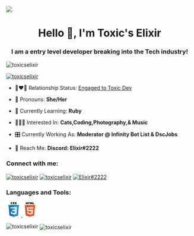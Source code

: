 <img align="center" width="1000" src="https://imgur.com/71tf249.jpg">

<h1 align="center">Hello 👋, I'm Toxic's Elixir</h1>
<h3 align="center">I am a entry level developer breaking into the Tech industry!</h3>

<p align="left"> <img src="https://komarev.com/ghpvc/?username=toxicselixir&label=Profile%20views&color=0e75b6&style=flat" alt="toxicselixir" /> </p>

<p align="left"> <a href="https://twitter.com/toxicselixir" target="blank"><img src="https://img.shields.io/twitter/follow/toxicselixir?logo=twitter&style=for-the-badge" alt="toxicselixir" /></a> </p>

- 👩‍❤️‍👨 Relationship Status: [Engaged to Toxic Dev](https://toxicdev.me/)

- 🧬 Pronouns: **She/Her**

- 🌱 Currently Learning: **Ruby**
 
- 🕵🏾‍♀️ Interested In: **Cats,Coding,Photography,& Music**

- 🎛️ Currently Working As: **Moderator @ Infinity Bot List & DscJobs**

- 📧 Reach Me: **Discord: Elixir#2222**

<h3 align="left">Connect with me:</h3>
<p align="left">
<a href="https://twitter.com/toxicselixir" target="blank"><img align="center" src="https://raw.githubusercontent.com/rahuldkjain/github-profile-readme-generator/master/src/images/icons/Social/twitter.svg" alt="toxicselixir" height="30" width="40" /></a>
<a href="https://instagram.com/toxicselixir" target="blank"><img align="center" src="https://raw.githubusercontent.com/rahuldkjain/github-profile-readme-generator/master/src/images/icons/Social/instagram.svg" alt="toxicselixir" height="30" width="40" /></a>
<a href="https://discord.gg/Elixir#2222" target="blank"><img align="center" src="https://raw.githubusercontent.com/rahuldkjain/github-profile-readme-generator/master/src/images/icons/Social/discord.svg" alt="Elixir#2222" height="30" width="40" /></a>
</p>

<h3 align="left">Languages and Tools:</h3>
<p align="left"> <a href="https://www.w3schools.com/css/" target="_blank" rel="noreferrer"> <img src="https://raw.githubusercontent.com/devicons/devicon/master/icons/css3/css3-original-wordmark.svg" alt="css3" width="40" height="40"/> </a> <a href="https://www.w3.org/html/" target="_blank" rel="noreferrer"> <img src="https://raw.githubusercontent.com/devicons/devicon/master/icons/html5/html5-original-wordmark.svg" alt="html5" width="40" height="40"/> </a> </p>

<p><img align="left" src="https://github-readme-stats.vercel.app/api/top-langs?username=toxicselixir&show_icons=true&locale=en&layout=compact" alt="toxicselixir" /></p>

<p>&nbsp;<img align="center" src="https://github-readme-stats.vercel.app/api?username=toxicselixir&show_icons=true&locale=en" alt="toxicselixir" /></p>

